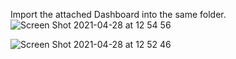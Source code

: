 Import the attached Dashboard into the same folder.  
![Screen Shot 2021-04-28 at 12 54 56](https://user-images.githubusercontent.com/17120076/116392726-13880300-a821-11eb-87e8-c856bae3c5e3.png)


![Screen Shot 2021-04-28 at 12 52 46](https://user-images.githubusercontent.com/17120076/116392422-bab86a80-a820-11eb-9dca-e21174ab15ba.png)
